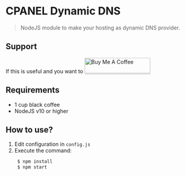 ﻿# CPANEL Dynamic DNS

> NodeJS module to make your hosting as dynamic DNS provider.

## Support

If this is useful and you want to <a href="https://www.buymeacoffee.com/hotman" target="_blank"><img src="https://www.buymeacoffee.com/assets/img/custom_images/orange_img.png" alt="Buy Me A Coffee" style="height: 41px !important;width: 174px !important;box-shadow: 0px 3px 2px 0px rgba(190, 190, 190, 0.5) !important;-webkit-box-shadow: 0px 3px 2px 0px rgba(190, 190, 190, 0.5) !important;" ></a>


## Requirements
- 1 cup black coffee
- NodeJS v10 or higher

## How to use?

1. Edit configuration in ```config.js```
2. Execute the command:
   ```sh
    $ npm install
    $ npm start
   ```
